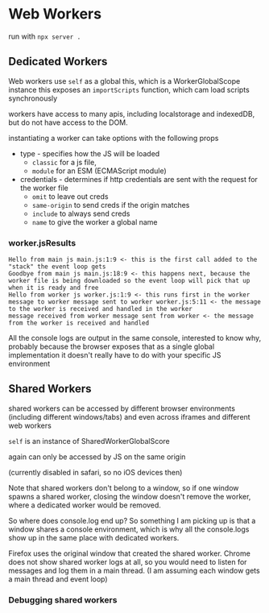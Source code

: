 # Web Workers

run with `npx server .`

## Dedicated Workers

Web workers use `self` as a global this, which is a WorkerGlobalScope instance
this exposes an `importScripts` function, which cam load scripts synchronously

workers have access to many apis, including localstorage and indexedDB, but do not have access to the DOM.

instantiating a worker can take options with the following props

- type - specifies how the JS will be loaded
  - `classic` for a js file,
  - `module` for an ESM (ECMAScript module)
- credentials - determines if http credentials are sent with the request for the worker file
  - `omit` to leave out creds
  - `same-origin` to send creds if the origin matches
  - `include` to always send creds
  - `name` to give the worker a global name

### worker.jsResults

```text
Hello from main js main.js:1:9 <- this is the first call added to the "stack" the event loop gets
Goodbye from main js main.js:18:9 <- this happens next, because the worker file is being downloaded so the event loop will pick that up when it is ready and free
Hello from worker js worker.js:1:9 <- this runs first in the worker
message to worker message sent to worker worker.js:5:11 <- the message to the worker is received and handled in the worker
message received from worker message sent from worker <- the message from the worker is received and handled
```

All the console logs are output in the same console, interested to know why, probably because the browser exposes that as a single global implementation it doesn't really have to do with your specific
JS environment

## Shared Workers

shared workers can be accessed by different browser environments (including different windows/tabs)
and even across iframes and different web workers

`self` is an instance of SharedWorkerGlobalScore

again can only be accessed by JS on the same origin

(currently disabled in safari, so no iOS devices then)

Note that shared workers don't belong to a window, so if one window spawns a shared worker, closing the window doesn't remove the worker, where a dedicated worker would be removed.

So where does console.log end up?
So something I am picking up is that a window shares a console environment, which is why all the console.logs show up in the same place with dedicated workers.

Firefox uses the original window that created the shared worker.
Chrome does not show shared worker logs at all, so you would need to listen for messages and log them in a main thread. (I am assuming each window gets a main thread and event loop)

### Debugging shared workers
